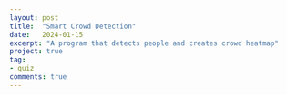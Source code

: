 ```yaml
---
layout: post
title:  "Smart Crowd Detection"
date:   2024-01-15
excerpt: "A program that detects people and creates crowd heatmap"
project: true
tag:
- quiz
comments: true
---
```

